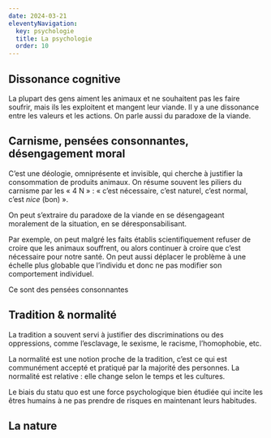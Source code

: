 ```yaml
---
date: 2024-03-21
eleventyNavigation:
  key: psychologie
  title: La psychologie
  order: 10
---
```


## Dissonance cognitive

La plupart des gens aiment les animaux et ne souhaitent pas les faire soufrir, mais ils les exploitent et mangent leur viande.
Il y a une dissonance entre les valeurs et les actions.
On parle aussi du paradoxe de la viande.

## Carnisme, pensées consonnantes, désengagement moral

C’est une déologie, omniprésente et invisible, qui cherche à justifier la consommation de produits animaux.
On résume souvent les piliers du carnisme par les « 4 N » : « c’est nécessaire, c’est naturel, c’est normal, c’est *nice* (bon) ».

On peut s’extraire du paradoxe de la viande en se désengageant moralement de la situation, en se déresponsabilisant.

Par exemple, on peut malgré les faits établis scientifiquement refuser de croire que les animaux souffrent,  ou alors continuer à croire que c’est nécessaire pour notre santé.
On peut aussi déplacer le problème à une échelle plus globable que l’individu et donc ne pas modifier son comportement individuel.

Ce sont des pensées consonnantes

## Tradition & normalité

La tradition a souvent servi à justifier des discriminations ou des oppressions, comme l’esclavage, le sexisme, le racisme, l’homophobie, etc.

La normalité est une notion proche de la tradition, c’est ce qui est communément accepté et pratiqué par la majorité des personnes.
La normalité est relative : elle change selon le temps et les cultures.

Le biais du statu quo est une force psychologique bien étudiée qui incite les êtres humains à ne pas prendre de risques en maintenant leurs habitudes.

## La nature


